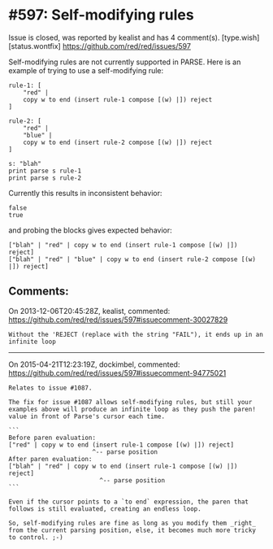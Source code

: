 
#597: Self-modifying rules
================================================================================
Issue is closed, was reported by kealist and has 4 comment(s).
[type.wish] [status.wontfix]
<https://github.com/red/red/issues/597>

Self-modifying rules are not currently supported in PARSE.   Here is an example of trying to use a self-modifying rule:

```
rule-1: [
    "red" |
    copy w to end (insert rule-1 compose [(w) |]) reject
]

rule-2: [
    "red" |
    "blue" |
    copy w to end (insert rule-2 compose [(w) |]) reject
]

s: "blah"
print parse s rule-1
print parse s rule-2
```

Currently this results in inconsistent behavior:

```
false
true
```

and probing the blocks gives expected behavior:

```
["blah" | "red" | copy w to end (insert rule-1 compose [(w) |]) reject]
["blah" | "red" | "blue" | copy w to end (insert rule-2 compose [(w) |]) reject]
```



Comments:
--------------------------------------------------------------------------------

On 2013-12-06T20:45:28Z, kealist, commented:
<https://github.com/red/red/issues/597#issuecomment-30027829>

    Without the 'REJECT (replace with the string "FAIL"), it ends up in an infinite loop

--------------------------------------------------------------------------------

On 2015-04-21T12:23:19Z, dockimbel, commented:
<https://github.com/red/red/issues/597#issuecomment-94775021>

    Relates to issue #1087.
    
    The fix for issue #1087 allows self-modifying rules, but still your examples above will produce an infinite loop as they push the paren! value in front of Parse's cursor each time.
    
    ```
    Before paren evaluation:
    ["red" | copy w to end (insert rule-1 compose [(w) |]) reject]
                           ^-- parse position
    After paren evaluation:
    ["blah" | "red" | copy w to end (insert rule-1 compose [(w) |]) reject]
                             ^-- parse position
    ```
    
    Even if the cursor points to a `to end` expression, the paren that follows is still evaluated, creating an endless loop.
    
    So, self-modifying rules are fine as long as you modify them _right_ from the current parsing position, else, it becomes much more tricky to control. ;-)

